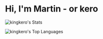 # Hi, I'm Martin - or kero

![kingkero's Stats](https://github-readme-stats.vercel.app/api?username=kingkero&theme=vue-dark&show_icons=true&hide_border=true&count_private=true)

![kingkero's Top Languages](https://github-readme-stats.vercel.app/api/top-langs/?username=kingkero&theme=vue-dark&show_icons=true&hide_border=true&layout=compact)
